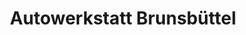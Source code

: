 ---
title: "Autowerkstatt Brunsbüttel"
url: /brunsbuettel/autowerkstatt-brunsbuettel/
shop: Autowerkstatt
---